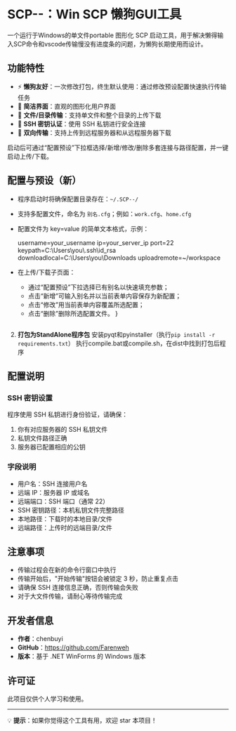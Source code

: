 # SCP--：Win SCP 懒狗GUI工具

一个运行于Windows的单文件portable 图形化 SCP 启动工具，用于解决懒得输入SCP命令和vscode传输慢没有进度条的问题，为懒狗长期使用而设计。

## 功能特性
- ⚡ **懒狗友好**：一次修改打包，终生默认使用：通过修改预设配置快速执行传输任务
- 🚀 **简洁界面**：直观的图形化用户界面
- 📁 **文件/目录传输**：支持单文件和整个目录的上传下载
- 🔐 **SSH 密钥认证**：使用 SSH 私钥进行安全连接
- 🎯 **双向传输**：支持上传到远程服务器和从远程服务器下载

启动后可通过“配置预设”下拉框选择/新增/修改/删除多套连接与路径配置，并一键启动上传/下载。
## 配置与预设（新）

- 程序启动时将确保配置目录存在：`~/.SCP--/`
- 支持多配置文件，命名为 `别名.cfg`；例如：`work.cfg`、`home.cfg`
- 配置文件为 key=value 的简单文本格式，示例：

    username=your_username
    ip=your_server_ip
    port=22
    keypath=C:\\Users\\you\\.ssh\\id_rsa
    downloadlocal=C:\\Users\\you\\Downloads
    uploadremote=~/workspace

- 在上传/下载子页面：
    - 通过“配置预设”下拉选择已有别名以快速填充参数；
    - 点击“新增”可输入别名并以当前表单内容保存为新配置；
    - 点击“修改”用当前表单内容覆盖所选配置；
    - 点击“删除”删除所选配置文件。
   }
   ```

2. **打包为StandAlone程序包**
    安装pyqt和pyinstaller（执行`pip install -r requirements.txt`）
    执行compile.bat或compile.sh，在dist中找到打包后程序

## 配置说明

### SSH 密钥设置

程序使用 SSH 私钥进行身份验证，请确保：

1. 你有对应服务器的 SSH 私钥文件
2. 私钥文件路径正确
3. 服务器已配置相应的公钥

### 字段说明

- 用户名：SSH 连接用户名
- 远端 IP：服务器 IP 或域名
- 远端端口：SSH 端口（通常 22）
- SSH 密钥路径：本机私钥文件完整路径
- 本地路径：下载时的本地目录/文件
- 远端路径：上传时的远端目录/文件

## 注意事项

- 传输过程会在新的命令行窗口中执行
- 传输开始后，"开始传输"按钮会被锁定 3 秒，防止重复点击
- 请确保 SSH 连接信息正确，否则传输会失败
- 对于大文件传输，请耐心等待传输完成

## 开发者信息

- **作者**：chenbuyi
- **GitHub**：https://github.com/Farenweh
- **版本**：基于 .NET WinForms 的 Windows 版本

## 许可证

此项目仅供个人学习和使用。

---

💡 **提示**：如果你觉得这个工具有用，欢迎 star 本项目！

